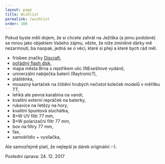 ```yaml
---
layout: page
title: Wishlist
permalink: /wishlist
order: 100
---
```


Pokud byste měli dojem, že si chcete zahrát na Ježíška (a jemu podobné)
se mnou jako objektem Vašeho zájmu, vězte, že níže zmíněné dárky mě
nezarmoutí, ba naopak, jedná se o věci, které si přeji a které bych rád
měl.

 * frisbee značky [Discraft](http://www.discraft.com/),
 * [pořádný flash
   disk](https://www.tsbohemia.cz/corsair-flash-voyager-gt-usb3-0-64gb-240-100mb-s-gumovy-povrch_d193354.html),
 * mapa města Brna s rejstříkem ulic (NEsešitové vydání),
 * univerzální nabíječka baterií (Raytronic?),
 * pláštěnka,
 * mosazný kartáček na čištění hrubých nečistot koleček modelů v
   měřítku TT,
 * lehká ale pevná karabina na vandr,
 * kvalitní externí repráček na baterky,
 * rukavice na řetězy na hory,
 * kvalitní špuntová sluchátka,
 * B+W UV filtr 77 mm,
 * B+W polarizační filtr 77 mm,
 * box na filtry 77 mm,
 * fax,
 * samokřídlo + vysílačka,

Ale samozřejmě platí, že nejlepší je dárek originální :-).

Poslední úprava: 24. 12. 2017

